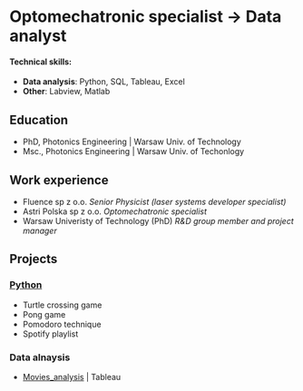 # Optomechatronic specialist &rarr; Data analyst

#### Technical skills: 
- **Data analysis**: Python, SQL, Tableau, Excel
- **Other**: Labview, Matlab

## Education
- PhD, Photonics Engineering | Warsaw Univ. of Technology
- Msc., Photonics Engineering | Warsaw Univ. of Techonlogy

## Work experience
- Fluence sp z o.o.
  _Senior Physicist (laser systems developer specialist)_
- Astri Polska sp z o.o.
  _Optomechatronic specialist_
- Warsaw Univeristy of Technology (PhD)
  _R&D group member and project manager_

## Projects
### [Python](https://github.com/Gr3Fin/Python_projects.git)
- Turtle crossing game
- Pong game
- Pomodoro technique
- Spotify playlist
  
### Data alnaysis
- [Movies_analysis](https://public.tableau.com/app/profile/grzegorz.finke/viz/Movies_analisis/Moviesanalysis?publish=yes) | Tableau
